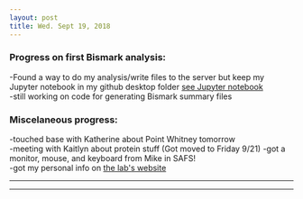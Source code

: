```yaml
---
layout: post
title: Wed. Sept 19, 2018
---
```



### Progress on first Bismark analysis:  
-Found a way to do my analysis/write files to the server but keep my Jupyter notebook in my github desktop folder [see Jupyter notebook](https://github.com/shellywanamaker/C_virginica/blob/master/BismarkAlignmentParametersComparison.ipynb)  
-still working on code for generating Bismark summary files  

    
 ### Miscelaneous progress:  
-touched base with Katherine about Point Whitney tomorrow     
-meeting with Kaitlyn about protein stuff (Got moved to Friday 9/21) 
-got a monitor, mouse, and keyboard from Mike in SAFS!  
-got my personal info on [the lab's website](https://faculty.washington.edu/sr320/?page_id=505)


----
****
